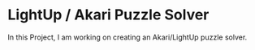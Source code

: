 # LightUp / Akari Puzzle Solver

In this Project, I am working on creating an Akari/LightUp puzzle solver.
